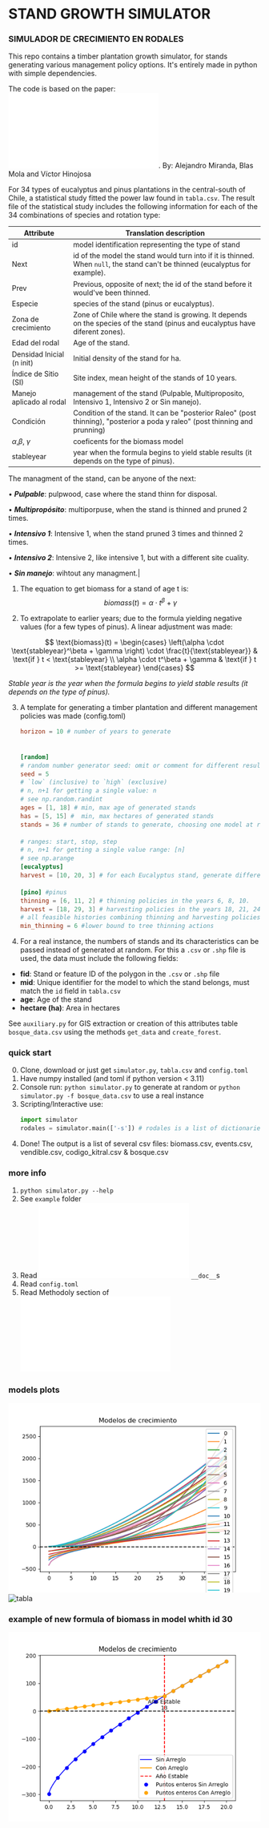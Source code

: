 # STAND GROWTH SIMULATOR
### SIMULADOR DE CRECIMIENTO EN RODALES

This repo contains a timber plantation growth simulator, for stands generating various management policy options. It's entirely made in python with simple dependencies.

The code is based on the paper: !["Modelos de predicción de biomasa a nivel de rodal en plantaciones de Eucalyptus globulus y Pinus radiata en Zona centro sur de en Chile"](Modelos%20de%20predicción%20de%20biomasa%20a%20nivel%20de%20rodal%20en%20plantaciones%20de%20Eucalyptus%20globulus%20en%20Chile.pdf). By: Alejandro Miranda, Blas Mola and Víctor Hinojosa

For 34 types of eucalyptus and pinus plantations in the central-south of Chile, a statistical study fitted the power law found in `tabla.csv`.
The result file of the statistical study includes the following information for each of the 34 combinations of species and rotation type: 

|Attribute|Translation description|
|--|--|
|id| model identification representing the type of stand|
|Next| id of the model the stand would turn into if it is thinned. When `null`, the stand can't be thinned (eucalyptus for example).|
|Prev|Previous, opposite of next; the id of the stand before it would've been thinned.|
|Especie|species of the stand (pinus or eucalyptus).|
|Zona de crecimiento|Zone of Chile where the stand is growing. It  depends on the species of the stand (pinus and eucalyptus have diferent zones).|
|Edad del rodal|Age of the stand.|
|Densidad Inicial (n init)|Initial density of the stand for ha.|
|Índice de Sitio (SI)|Site index, mean height of the stands of 10 years.|
|Manejo aplicado al rodal|management of the stand (Pulpable, Multiproposito, Intensivo 1, Intensivo 2 or Sin manejo).|
|Condición|Condition of the stand. It can be "posterior Raleo" (post thinning), "posterior a poda y raleo" (post thinning and prunning)|
|$\alpha$,$\beta$, $\gamma$|coeficents for the biomass model|
|stableyear|year when the formula begins to yield stable results (it depends on the type of pinus).|



The managment of the stand, can be anyone of the next:

• ***Pulpable***: pulpwood, case where the stand thinn for disposal.

• ***Multipropósito***: multiporpuse, when the stand is thinned and pruned 2 times.

• ***Intensivo 1***: Intensive 1, when the stand pruned 3 times and thinned 2 times.

• ***Intensivo 2***: Intensive 2, like intensive 1, but with a different site cuality.

• ***Sin manejo***: wihtout any managment.|

1. The equation to get biomass for a stand of age t is:
$$
biomass(t) = \alpha \cdot t^\beta + \gamma
$$

2. To extrapolate to earlier years; due to the formula yielding negative values (for a few types of pinus). A linear adjustment was made:

$$
\text{biomass}(t) = 
\begin{cases} 
\left(\alpha \cdot \text{stableyear}^\beta + \gamma \right) \cdot \frac{t}{\text{stableyear}} & \text{if } t < \text{stableyear} \\
\alpha \cdot t^\beta + \gamma & \text{if } t >= \text{stableyear}
\end{cases}
$$

_Stable year is the year when the formula begins to yield stable results (it depends on the type of pinus)._

3. A template for generating a timber plantation and different management policies was made (config.toml)

    ```toml
    horizon = 10 # number of years to generate
   

    [random]
    # random number generator seed: omit or comment for different results each run
    seed = 5
    # `low` (inclusive) to `high` (exclusive)
    # n, n+1 for getting a single value: n
    # see np.random.randint
    ages = [1, 18] # min, max age of generated stands
    has = [5, 15] #  min, max hectares of generated stands
    stands = 36 # number of stands to generate, choosing one model at random

    # ranges: start, stop, step
    # n, n+1 for getting a single value range: [n]
    # see np.arange
    [eucalyptus]
    harvest = [10, 20, 3] # for each Eucalyptus stand, generate different biomass histories harvesting in the year 10, 13, 16 and 19 (4 histories) 
    
    [pino] #pinus
    thinning = [6, 11, 2] # thinning policies in the years 6, 8, 10.
    harvest = [18, 29, 3] # harvesting policies in the years 18, 21, 24, ... (every 3 years)
    # all feasible histories combining thinning and harvesting policies will be generated
    min_thinning = 6 #lower bound to tree thinning actions
    ```

1. For a real instance, the numbers of stands and its characteristics can be passed instead of generated at random. For this a `.csv` or `.shp` file is used, the data must include the following fields:

- **fid**: Stand or feature ID of the polygon in the  `.csv` or `.shp` file  
- **mid**: Unique identifier for the model to which the stand belongs, must match the `id` field in `tabla.csv`
- **age**: Age of the stand  
- **hectare (ha)**: Area in hectares  

See `auxiliary.py` for GIS extraction or creation of this attributes table `bosque_data.csv` using the methods `get_data` and `create_forest`.

### quick start

0. Clone, download or just get `simulator.py`, `tabla.csv` and `config.toml`
1. Have numpy installed (and toml if python version < 3.11)
2. Console run: `python simulator.py` to generate at random or `python simulator.py -f bosque_data.csv` to use a real instance
3. Scripting/Interactive use:
    ```python
    import simulator
    rodales = simulator.main(['-s']) # rodales is a list of dictionaries each representing a stand with its biomass history, harvesting and thinning policies
    ```
4. Done! The output is a list of several csv files: biomass.csv, events.csv, vendible.csv, codigo_kitral.csv & bosque.csv

### more info

1. `python simulator.py --help`
2. See `example` folder
3. Read ![`simulator.py`](simulator.py) `__doc__`s
4. Read `config.toml`
5. Read Methodoly section of !["Modelos de predicción de biomasa a nivel de rodal en plantaciones de Eucalyptus globulus y Pinus radiata en Zona centro sur de en Chile"](Modelos%20de%20predicción%20de%20biomasa%20a%20nivel%20de%20rodal%20en%20plantaciones%20de%20Eucalyptus%20globulus%20en%20Chile.pdf)

### models plots

![models](models.png)
![tabla](tabla.png)
### example of new formula of biomass in model whith id 30
![1_id](model_30_id.png)  

